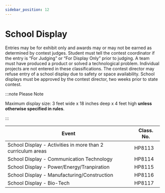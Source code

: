 ```yaml
---
sidebar_position: 12
---
```


# School Display

Entries may be for exhibit only and awards may or may not be earned as determined by contest judges. Student must tell the contest coordinator if the entry is “For Judging” or “For Display Only” prior to judging. A team must have produced a product or solved a technological problem. Individual projects are not entered in these classifications. The contest director may refuse entry of a school display due to safety or space availability. School displays must be approved by the contest director, two weeks prior to state contest.

:::note Please Note

Maximum display size: 3 feet wide x 18 inches deep x 4 feet high **unless otherwise specified in rules**.

:::

| Event                                                       | Class. No. |
| ----------------------------------------------------------- | ---------- |
| School Display - Activities in more than 2 curriculum areas | HP8113     |
| School Display - Communication Technology                   | HP8114     |
| School Display - Power/Energy/Tranpiration                  | HP8115     |
| School Display - Manufacturing/Construction                 | HP8116     |
| School Display - Bio-Tech                                   | HP8117     |